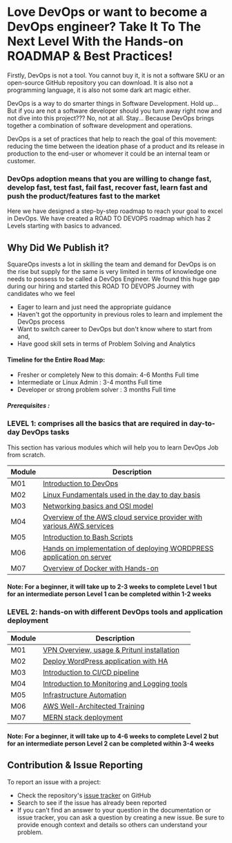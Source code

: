 # Love DevOps or want to become a DevOps engineer? Take It To The Next Level With the Hands-on ROADMAP & Best Practices! 

Firstly, DevOps is not a tool. You cannot buy it, it is not a software SKU or an open-source GitHub repository you can download. It is also not a programming language, it is also not some dark art magic either.

DevOps is a way to do smarter things in Software Development. Hold up... But if you are not a software developer should you turn away right now and not dive into this project??? No, not at all. Stay... Because DevOps brings together a combination of software development and operations. 

DevOps is a set of practices that help to reach the goal of this movement: reducing the time between the ideation phase of a product and its release in production to the end-user or whomever it could be an internal team or customer.

### DevOps adoption means that you are willing to change fast, develop fast, test fast, fail fast, recover fast, learn fast and push the product/features fast to the market

Here we have designed a step-by-step roadmap to reach your goal to excel in DevOps. We have created a ROAD TO DEVOPS roadmap which has 2 Levels starting with basics to advanced. 

## Why Did We Publish it?

SquareOps invests a lot in skilling the team and demand for DevOps is on the rise but supply for the same is very limited in terms of knowledge one needs to possess to be called a DevOps Engineer. We found this huge gap during our hiring and started this ROAD TO DEVOPS Journey with candidates who we feel 
- Eager to learn and just need the appropriate guidance 
- Haven't got the opportunity in previous roles to learn and implement the DevOps process
- Want to switch career to DevOps but don't know where to start from and, 
- Have good skill sets in terms of Problem Solving and Analytics 

#### Timeline for the Entire Road Map:
- Fresher or completely New to this domain: 4-6 Months Full time 
- Intermediate or Linux Admin : 3-4 months Full time 
- Developer or strong problem solver :  3 months Full time 

##### Prerequisites :
### LEVEL 1: comprises all the basics that are required in day-to-day DevOps tasks 

This section has various modules which will help you to learn DevOps Job from scratch.

| Module |   Description  |
|---------|----------------|
|  M01    | [Introduction to DevOps ](Level-1/M1-IntroductionToDevops)  |
|  M02    | [Linux Fundamentals used in the day to day basis ](Level-1/M2-LinuxFundamentals)  |
|  M03    | [Networking basics and OSI model ](Level-1/M3-Networking)  |
|  M04    | [Overview of the AWS cloud service provider with various AWS services ](Level-1/M4-AWSBasics)  |
|  M05    | [Introduction to Bash Scripts](Level-1/M5-Bashscripts)  |
|  M06    | [Hands on implementation of deploying WORDPRESS application on server ](Level-1/M6-WebApp2Tier)  |
|  M07    | [Overview of Docker with Hands-on](Level-1/M7-Docker)  |

#### Note: For a beginner, it will take up to 2-3 weeks to complete Level 1 but for an intermediate person Level 1 can be completed within 1-2 weeks
### LEVEL 2: hands-on with different DevOps tools and application deployment  

| Module |   Description  |
|---------|----------------|
|  M01    | [VPN Overview, usage & Pritunl installation](Level-2/M1-VPN)  |
|  M02    | [Deploy WordPress application with HA](Level-2/M2-WebApp2TierHA)  |
|  M03    | [Introduction to CI/CD pipeline](Level-2/M3-CI-CD)  |
|  M04    | [Introduction to Monitoring and Logging tools](Level-2/M4-Observability)  |
|  M05    | [Infrastructure Automation](Level-2/M5-InfraAutomation)  |
|  M06    | [AWS Well-Architected Training](Level-2/M6-WellArchitectedTraining)  |
|  M07    | [MERN stack deployment ](Level-2/M7-WebApp3Tier-MERN)  |

#### Note: For a beginner, it will take up to 4-6 weeks to complete Level 2 but for an intermediate person Level 2 can be completed within 3-4 weeks  

## Contribution & Issue Reporting

To report an issue with a project:

- Check the repository's [issue tracker](https://github.com/squareops/road-to-devops/issues) on GitHub
- Search to see if the issue has already been reported
- If you can't find an answer to your question in the documentation or issue tracker, you can ask a question by creating a new issue. Be sure to provide enough context and details so others can understand your problem.